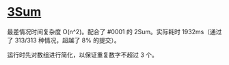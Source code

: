 # [3Sum](https://leetcode.com/problems/3sum/)

最差情况时间复杂度 O(n^2)。配合了 #0001 的 2Sum。实际耗时 1932ms（通过了 313/313 种情况，超越了 8% 的提交）。

运行时先对数组进行简化，以保证重复数字不超过 3 个。
